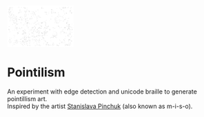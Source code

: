 <img src="./images/moon_banner.png" alt="moon_banner" style="zoom:15%;" />



# Pointilism

An experiment with edge detection and unicode braille to generate pointillism art.  
Inspired by the artist [Stanislava Pinchuk](https://stanislavapinchuk.com/) (also known as m-i-s-o).

